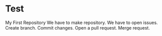 # Test
My First Repository
We have to make repository.
We have to open issues.
Create branch.
Commit changes.
Open a pull request.
Merge request.
